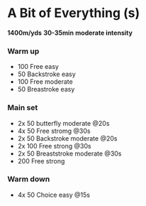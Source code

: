 # A Bit of Everything (s)

**1400m/yds**
**30-35min** 
**moderate intensity**

### Warm up

- 100 Free easy
- 50 Backstroke easy
- 100 Free moderate
- 50 Breastroke easy

### Main set

- 2x 50 butterfly moderate @20s
- 4x 50 Free stromg @30s
- 2x 50 Backstroke moderate @20s
- 2x 100 Free strong @30s
- 2x 50 Breaststroke moderate @30s
- 200 Free strong

### Warm down

- 4x 50 Choice easy @15s